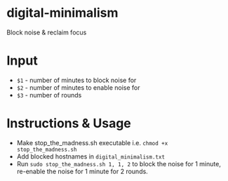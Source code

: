 # digital-minimalism
Block noise &amp; reclaim focus

# Input
 - `$1` - number of minutes to block noise for
 - `$2` - number of minutes to enable noise for
 - `$3` - number of rounds
 
# Instructions & Usage
 - Make stop_the_madness.sh executable i.e. `chmod +x stop_the_madness.sh`
 - Add blocked hostnames in `digital_minimalism.txt`
 - Run `sudo stop_the_madness.sh 1, 1, 2` to block the noise for 1 minute, re-enable the noise for 1 minute for 2 rounds.
